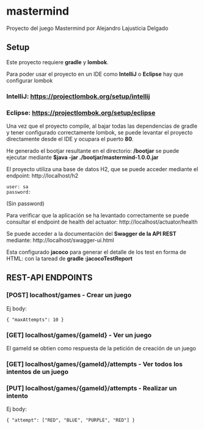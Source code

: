 # mastermind

Proyecto del juego Mastermind por Alejandro Lajusticia Delgado

## Setup

Este proyecto requiere **gradle** y **lombok**.

Para poder usar el proyecto en un IDE como **IntelliJ** o **Eclipse** hay que configurar lombok
### IntelliJ: https://projectlombok.org/setup/intellij
### Eclipse: https://projectlombok.org/setup/eclipse

Una vez que el proyecto compile, al bajar todas las dependencias de gradle y tener configurado correctamente lombok, se puede levantar el proyecto directamente desde el IDE y ocupara el puerto **80**.

He generado el bootjar resultante en el directorio: **/bootjar** se puede ejecutar mediante **$java -jar ./bootjar/mastermind-1.0.0.jar**

El proyecto utiliza una base de datos H2, que se puede acceder mediante el endpoint: http://localhost/h2
```
user: sa
password:
```
(Sin password)


Para verificar que la aplicación se ha levantado correctamente se puede consultar el endpoint de health del actuator: http://localhost/actuator/health

Se puede acceder a la documentación del **Swagger de la API REST** mediante: http://localhost/swagger-ui.html

Esta configurado **jacoco** para generar el detalle de los test en forma de HTML: con la taread de **gradle :jacocoTestReport**

## REST-API ENDPOINTS

### [POST] localhost/games - Crear un juego
Ej body: 
```
{ "maxAttempts": 10 }
```

### [GET] localhost/games/{gameId} - Ver un juego
El gameId se obtien como respuesta de la petición de creación de un juego

### [GET] localhost/games/{gameId}/attempts - Ver todos los intentos de un juego

### [PUT] localhost/games/{gameId}/attempts - Realizar un intento
Ej body: 
```
{ "attempt": ["RED", "BLUE", "PURPLE", "RED"] }
```

